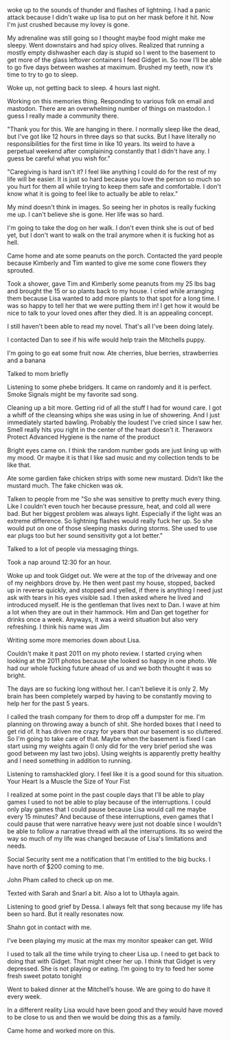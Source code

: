 woke up to the sounds of thunder and flashes of lightning. I had a panic attack because I didn't wake up lisa to put on her mask before it hit. Now I'm just crushed because my lovey is gone. 

My adrenaline was still going so I thought maybe food might make me sleepy. Went downstairs and had spicy olives. Realized that running a mostly empty dishwasher each day is stupid so I went to the basement to get more of the glass leftover containers I feed Gidget in. So now I’ll be able to go five days between washes at maximum. Brushed my teeth, now it’s time to try to go to sleep.

Woke up, not getting back to sleep. 4 hours last night. 

Working on this memories thing. Responding to various folk on email and mastodon. There are an overwhelming number of things on mastodon. I guess I really made a community there. 

"Thank you for this. We are hanging in there. I normally sleep like the dead, but I've got like 12 hours in three days so that sucks. But I have literally no responsibilities for the first time in like 10 years. Its weird to have a perpetual weekend after complaining constantly that I didn't have any. I guess be careful what you wish for."

"Caregiving is hard isn't it? I feel like anything I could do for the rest of my life will be easier. It is just so hard because you love the person so much so you hurt for them all while trying to keep them safe and comfortable. I don't know what it is going to feel like to actually be able to relax."

My mind doesn't think in images. So seeing her in photos is really fucking me up. I can't believe she is gone. Her life was so hard. 

I'm going to take the dog on her walk. I don't even think she is out of bed yet, but I don't want to walk on the trail anymore when it is fucking hot as hell. 

Came home and ate some peanuts on the porch. Contacted the yard people because Kimberly and Tim wanted to give me some cone flowers they sprouted. 

Took a shower, gave Tim and Kimberly some peanuts from my 25 lbs bag and brought the 15 or so plants back to my house. I cried while arranging them because Lisa wanted to add more plants to that spot for a long time. I was so happy to tell her that we were putting them in! I get how it would be nice to talk to your loved ones after they died. It is an appealing concept.  

I still haven't been able to read my novel. That's all I've been doing lately.

I contacted Dan to see if his wife would help train the Mitchells puppy.

I'm going to go eat some fruit now. Ate cherries, blue berries, strawberries and a banana

Talked to mom briefly

Listening to some phebe bridgers. It came on randomly and it is perfect. Smoke Signals might be my favorite sad song.

Cleaning up a bit more. Getting rid of all the stuff I had for wound care. I got a whiff of the cleansing whips she was using in lue of showering. And I just immediately started bawling. Probably the loudest I've cried since I saw her. Smell really hits you right in the center of the heart doesn't it. Theraworx Protect Advanced Hygiene is the name of the product

Bright eyes came on. I think the random number gods are just lining up with my mood. Or maybe it is that I like sad music and my collection tends to be like that.

Ate some gardien fake chicken strips with some new mustard. Didn’t like the mustard much. The fake chicken was ok. 

Talken to people from me "So she was sensitive to pretty much every thing. Like I couldn’t even touch her because pressure, heat, and cold all were bad. But her biggest problem was always light. Especially if the light was an extreme difference. So lightning flashes would really fuck her up. So she would put on one of those sleeping masks during storms. She used to use ear plugs too but her sound sensitivity got a lot better."

Talked to a lot of people via messaging things. 

Took a nap around 12:30 for an hour. 

Woke up and took Gidget out. We were at the top of the driveway and one of my neighbors drove by. He then went past my house, stopped, backed up in reverse quickly, and stopped and yelled, if there is anything I need just ask with tears in his eyes visible sad. I then asked where he lived and introduced myself. He is the gentleman that lives next to Dan. I wave at him a lot when they are out in their hammock. Him and Dan get together for drinks once a week. Anyways, it was a weird situation but also very refreshing. I think his name was Jim

Writing some more memories down about Lisa. 

Couldn't make it past 2011 on my photo review. I started crying when looking at the 2011 photos because she looked so happy in one photo. We had our whole fucking future ahead of us and we both thought it was so bright. 

The days are so fucking long without her. I can't believe it is only 2. My brain has been completely warped by having to be constantly moving to help her for the past 5 years. 

I called the trash company for them to drop off a dumpster for me. I'm planning on throwing away a bunch of shit. She horded boxes that I need to get rid of. It has driven me crazy for years that our basement is so cluttered. So I'm going to take care of that. Maybe when the basement is fixed I can start using my weights again (I only did for the very brief period she was good between my last two jobs). Using weights is apparently pretty healthy and I need something in addition to running. 

Listening to ramshackled glory. I feel like it is a good sound for this situation. Your Heart Is a Muscle the Size of Your Fist

I realized at some point in the past couple days that I'll be able to play games I used to not be able to play because of the interruptions. I could only play games that I could pause because Lisa would call me maybe every 15 minutes? And because of these interruptions, even games that I could pause that were narrative heavy were just not doable since I wouldn't be able to follow a narrative thread with all the interruptions. Its so weird the way so much of my life was changed because of Lisa's limitations and needs.

Social Security sent me a notification that I'm entitled to the big bucks. I have north of $200 coming to me. 

John Pham called to check up on me. 

Texted with Sarah and Snarl a bit. Also a lot to Uthayla again. 

Listening to good grief by Dessa. I always felt that song because my life has been so hard. But it really resonates now. 

Shahn got in contact with me. 

I’ve been playing my music at the max my monitor speaker can get. Wild

I used to talk all the time while trying to cheer Lisa up. I need to get back to doing that with Gidget. That might cheer her up. I think that Gidget is very depressed. She is not playing or eating. I’m going to try to feed her some fresh sweet potato tonight 

Went to baked dinner at the Mitchell’s house. We are going to do have it every week.

In a different reality Lisa would have been good and they would have moved to be close to us and then we would be doing this as a family.

Came home and worked more on this. 